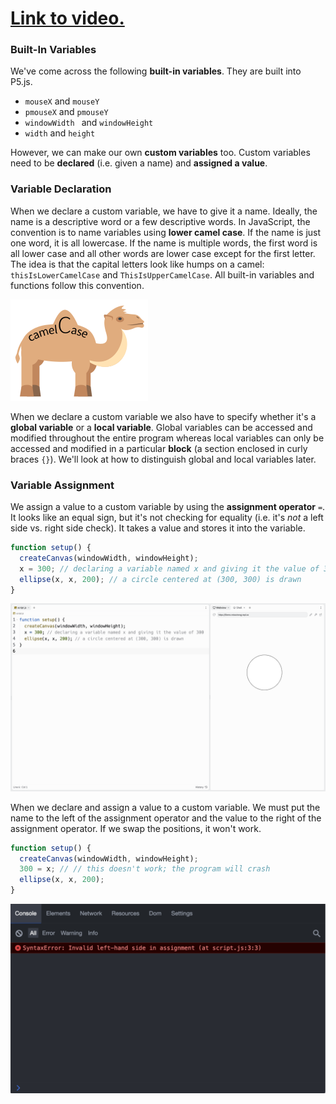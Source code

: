 # [Link to video.](https://www.youtube.com/watch?v=Qj0AOFwUXmE&list=PLVD25niNi0BnKbPM0lUEfNYcWixQZ98cY)

### Built-In Variables 

We've come across the following **built-in variables**. They are built into P5.js.

* `mouseX` and `mouseY`
* `pmouseX` and `pmouseY`
* `windowWidth ` and `windowHeight`
* `width` and `height`

However, we can make our own **custom variables** too. Custom variables need to be **declared** (i.e. given a name) and **assigned a value**. 

### Variable Declaration

When we declare a custom variable, we have to give it a name. Ideally, the name is a descriptive word or a few descriptive words. In JavaScript, the convention is to name variables using **lower camel case**. If the name is just one word, it is all lowercase. If the name is multiple words, the first word is all lower case and all other words are lower case except for the first letter. The idea is that the capital letters look like humps on a camel: `thisIsLowerCamelCase` and `ThisIsUpperCamelCase`. All built-in variables and functions follow this convention.

![](../../Images/Camel_Case.png)

When we declare a custom variable we also have to specify whether it's a **global variable** or a **local variable**. Global variables can be accessed and modified throughout the entire program whereas local variables can only be accessed and modified in a particular **block** (a section enclosed in curly braces `{}`). We'll look at how to distinguish global and local variables later.

### Variable Assignment

We assign a value to a custom variable by using the **assignment operator** `=`. It looks like an equal sign, but it's not checking for equality (i.e. it's *not* a left side vs. right side check). It takes a value and stores it into the variable.

```javascript
function setup() {
  createCanvas(windowWidth, windowHeight);
  x = 300; // declaring a variable named x and giving it the value of 300
  ellipse(x, x, 200); // a circle centered at (300, 300) is drawn
}
```
![](../../Images/Coordinate_300.png)

When we declare and assign a value to a custom variable. We must put the name to the left of the assignment operator and the value to the right of the assignment operator. If we swap the positions, it won't work.

```javascript
function setup() {
  createCanvas(windowWidth, windowHeight);
  300 = x; // // this doesn't work; the program will crash
  ellipse(x, x, 200);
}
```

![](../../Images/Error_300.png)


